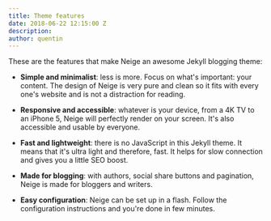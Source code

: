```yaml
---
title: Theme features
date: 2018-06-22 12:15:00 Z
description: 
author: quentin
---
```


These are the features that make Neige an awesome Jekyll blogging theme:

* **Simple and minimalist**: less is more. Focus on what's important: your content. The design of Neige is very pure and clean so it fits with every one's website and is not a distraction for reading.

* **Responsive and accessible**: whatever is your device, from a 4K TV to an iPhone 5, Neige will perfectly render on your screen. It's also accessible and usable by everyone.

* **Fast and lightweight**: there is no JavaScript in this Jekyll theme. It means that it's ultra light and therefore, fast. It helps for slow connection and gives you a little SEO boost.

* **Made for blogging**: with authors, social share buttons and pagination, Neige is made for bloggers and writers.

* **Easy configuration**: Neige can be set up in a flash. Follow the configuration instructions and you're done in few minutes.